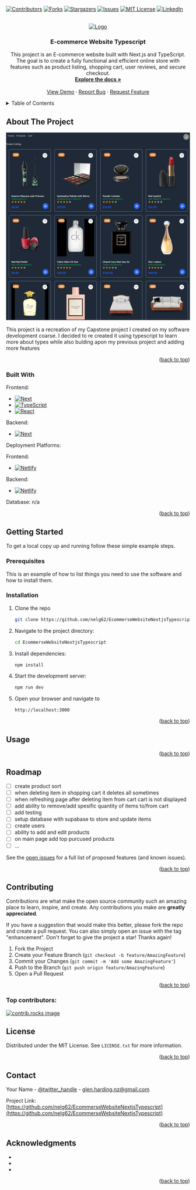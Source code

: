 <a id="readme-top"></a>

[![Contributors][contributors-shield]][contributors-url]
[![Forks][forks-shield]][forks-url]
[![Stargazers][stars-shield]][stars-url]
[![Issues][issues-shield]][issues-url]
[![MIT License][license-shield]][license-url]
[![LinkedIn][linkedin-shield]][linkedin-url]

<!-- PROJECT LOGO -->
<br />
<div align="center">
  <a href="https://github.com/nelg62/EcommerseWebsiteNextjsTypescript">
    <img src="images/logo.png" alt="Logo" width="80" height="80">
  </a>

<h3 align="center">E-commerce Website Typescript</h3>

  <p align="center">
    This project is an E-commerce website built with Next.js and TypeScript. The goal is to create a fully functional and efficient online store with features such as product listing, shopping cart, user reviews, and secure checkout.
    <br />
    <a href="https://github.com/nelg62/EcommerseWebsiteNextjsTypescript"><strong>Explore the docs »</strong></a>
    <br />
    <br />
    <a href="https://github.com/nelg62/EcommerseWebsiteNextjsTypescript">View Demo</a>
    ·
    <a href="https://github.com/nelg62/EcommerseWebsiteNextjsTypescript/issues/new?labels=bug&template=bug-report---.md">Report Bug</a>
    ·
    <a href="https://github.com/nelg62/EcommerseWebsiteNextjsTypescript/issues/new?labels=enhancement&template=feature-request---.md">Request Feature</a>
  </p>
</div>

<!-- TABLE OF CONTENTS -->
<details>
  <summary>Table of Contents</summary>
  <ol>
    <li>
      <a href="#about-the-project">About The Project</a>
      <ul>
        <li><a href="#built-with">Built With</a></li>
      </ul>
    </li>
    <li>
      <a href="#getting-started">Getting Started</a>
      <ul>
        <li><a href="#prerequisites">Prerequisites</a></li>
        <li><a href="#installation">Installation</a></li>
      </ul>
    </li>
    <li><a href="#usage">Usage</a></li>
    <li><a href="#roadmap">Roadmap</a></li>
    <li><a href="#contributing">Contributing</a></li>
    <li><a href="#license">License</a></li>
    <li><a href="#contact">Contact</a></li>
    <li><a href="#acknowledgments">Acknowledgments</a></li>
  </ol>
</details>

<!-- ABOUT THE PROJECT -->

## About The Project

[![Product Name Screen Shot][product-screenshot]](https://ecommersewebsitetypescript.netlify.app/)

This project is a recreation of my Capstone project I created on my software development coarse. I decided to re created it using typescript to learn more about types while also bulding apon my previous project and adding more features

<!-- <h4>Features</h4>
<ul>
<li>User Authentication: Sign up, log in, and log out functionality.</li>
<li>Product Management: View, sort, and filter products.</li>
<li>Cart Functionality: Add, remove, and manage items in the cart.</li>
<li>Responsive Design: Mobile-friendly UI with dynamic components.</li>
</ul> -->

<p align="right">(<a href="#readme-top">back to top</a>)</p>

### Built With

Frontend:

- [![Next][Next.js]][Next-url]
- [![TypeScript][TypeScript-badge]][TypeScript-url]
- [![React][React.js]][React-url]

Backend:

- [![Next][Next.js]][Next-url]

Deployment Platforms:

Frontend:

- [![Netlify][Netlify-shield]][Netlify-url]

Backend:

- [![Netlify][Netlify-shield]][Netlify-url]

Database: n/a

<p align="right">(<a href="#readme-top">back to top</a>)</p>

<!-- GETTING STARTED -->

## Getting Started

To get a local copy up and running follow these simple example steps.

### Prerequisites

This is an example of how to list things you need to use the software and how to install them.

### Installation

1. Clone the repo
   ```sh
   git clone https://github.com/nelg62/EcommerseWebsiteNextjsTypescript.git
   ```
2. Navigate to the project directory:
   ```sh
   cd EcommerseWebsiteNextjsTypescript
   ```
3. Install dependencies:
   ```js
   npm install
   ```
4. Start the development server:
   ```sh
   npm run dev
   ```
5. Open your browser and navigate to
   ```
   http://localhost:3000
   ```

<p align="right">(<a href="#readme-top">back to top</a>)</p>

<!-- USAGE EXAMPLES -->

## Usage

<!-- Use this space to show useful examples of how a project can be used. Additional screenshots, code examples and demos work well in this space. You may also link to more resources.

_For more examples, please refer to the [Documentation](https://example.com)_ -->

<p align="right">(<a href="#readme-top">back to top</a>)</p>

<!-- ROADMAP -->

## Roadmap

- [ ] create product sort
- [ ] when deleting item in shopping cart it deletes all sometimes
- [ ] when refreshing page after deleting item from cart cart is not displayed
- [ ] add ability to remove/add spesific quantity of items to/from cart
- [ ] add testing
- [ ] setup database with supabase to store and update items
- [ ] create users
- [ ] ability to add and edit products
- [ ] on main page add top purcused products
- [ ] ...

See the [open issues](https://github.com/nelg62/EcommerseWebsiteNextjsTypescript/issues) for a full list of proposed features (and known issues).

<p align="right">(<a href="#readme-top">back to top</a>)</p>

<!-- CONTRIBUTING -->

## Contributing

Contributions are what make the open source community such an amazing place to learn, inspire, and create. Any contributions you make are **greatly appreciated**.

If you have a suggestion that would make this better, please fork the repo and create a pull request. You can also simply open an issue with the tag "enhancement".
Don't forget to give the project a star! Thanks again!

1. Fork the Project
2. Create your Feature Branch (`git checkout -b feature/AmazingFeature`)
3. Commit your Changes (`git commit -m 'Add some AmazingFeature'`)
4. Push to the Branch (`git push origin feature/AmazingFeature`)
5. Open a Pull Request

<p align="right">(<a href="#readme-top">back to top</a>)</p>

### Top contributors:

<a href="https://github.com/nelg62/EcommerseWebsiteNextjsTypescript/graphs/contributors">
  <img src="https://contrib.rocks/image?repo=nelg62/EcommerseWebsiteNextjsTypescript" alt="contrib.rocks image" />
</a>

<!-- LICENSE -->

## License

Distributed under the MIT License. See `LICENSE.txt` for more information.

<p align="right">(<a href="#readme-top">back to top</a>)</p>

<!-- CONTACT -->

## Contact

Your Name - [@twitter_handle](https://twitter.com/twitter_handle) - glen.harding.nz@gmail.com

Project Link: [https://github.com/nelg62/EcommerseWebsiteNextjsTypescript](https://github.com/nelg62/EcommerseWebsiteNextjsTypescript)

<p align="right">(<a href="#readme-top">back to top</a>)</p>

<!-- ACKNOWLEDGMENTS -->

## Acknowledgments

- []()
- []()
- []()

<p align="right">(<a href="#readme-top">back to top</a>)</p>

<!-- MARKDOWN LINKS & IMAGES -->
<!-- https://www.markdownguide.org/basic-syntax/#reference-style-links -->

[contributors-shield]: https://img.shields.io/github/contributors/nelg62/EcommerseWebsiteNextjsTypescript.svg?style=for-the-badge
[contributors-url]: https://github.com/nelg62/EcommerseWebsiteNextjsTypescript/graphs/contributors
[forks-shield]: https://img.shields.io/github/forks/nelg62/EcommerseWebsiteNextjsTypescript.svg?style=for-the-badge
[forks-url]: https://github.com/nelg62/EcommerseWebsiteNextjsTypescript/network/members
[stars-shield]: https://img.shields.io/github/stars/nelg62/EcommerseWebsiteNextjsTypescript.svg?style=for-the-badge
[stars-url]: https://github.com/nelg62/EcommerseWebsiteNextjsTypescript/stargazers
[issues-shield]: https://img.shields.io/github/issues/nelg62/EcommerseWebsiteNextjsTypescript.svg?style=for-the-badge
[issues-url]: https://github.com/nelg62/EcommerseWebsiteNextjsTypescript/issues
[license-shield]: https://img.shields.io/github/license/nelg62/EcommerseWebsiteNextjsTypescript.svg?style=for-the-badge
[license-url]: https://github.com/nelg62/EcommerseWebsiteNextjsTypescript/blob/master/LICENSE.txt
[linkedin-shield]: https://img.shields.io/badge/-LinkedIn-black.svg?style=for-the-badge&logo=linkedin&colorB=555
[linkedin-url]: https://linkedin.com/in/glen-harding-5a1317114
[product-screenshot]: public/Ecommercewebsitetypescript.png
[Next.js]: https://img.shields.io/badge/next.js-000000?style=for-the-badge&logo=nextdotjs&logoColor=white
[Next-url]: https://nextjs.org/
[React.js]: https://img.shields.io/badge/React-20232A?style=for-the-badge&logo=react&logoColor=61DAFB
[React-url]: https://reactjs.org/
[Vue.js]: https://img.shields.io/badge/Vue.js-35495E?style=for-the-badge&logo=vuedotjs&logoColor=4FC08D
[Vue-url]: https://vuejs.org/
[Angular.io]: https://img.shields.io/badge/Angular-DD0031?style=for-the-badge&logo=angular&logoColor=white
[Angular-url]: https://angular.io/
[Svelte.dev]: https://img.shields.io/badge/Svelte-4A4A55?style=for-the-badge&logo=svelte&logoColor=FF3E00
[Svelte-url]: https://svelte.dev/
[Laravel.com]: https://img.shields.io/badge/Laravel-FF2D20?style=for-the-badge&logo=laravel&logoColor=white
[Laravel-url]: https://laravel.com
[Bootstrap.com]: https://img.shields.io/badge/Bootstrap-563D7C?style=for-the-badge&logo=bootstrap&logoColor=white
[Bootstrap-url]: https://getbootstrap.com
[JQuery.com]: https://img.shields.io/badge/jQuery-0769AD?style=for-the-badge&logo=jquery&logoColor=white
[JQuery-url]: https://jquery.com
[TypeScript-badge]: https://img.shields.io/badge/TypeScript-007ACC?style=for-the-badge&logo=typescript&logoColor=white
[TypeScript-url]: https://www.typescriptlang.org/
[Next.js]: https://img.shields.io/badge/Next.js-000000?style=for-the-badge&logo=nextdotjs&logoColor=white
[Next-url]: https://nextjs.org/
[Netlify-shield]: https://img.shields.io/badge/Netlify-00C7B7?style=for-the-badge&logo=netlify&logoColor=white
[Netlify-url]: https://www.netlify.com/

